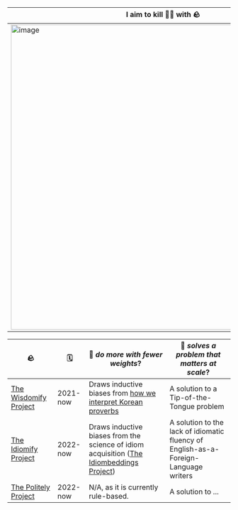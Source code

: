 
I aim to kill 🐤🐤 with 🪨 |
--- | 
<img width="687" alt="image" src="https://user-images.githubusercontent.com/56193069/163379844-b86e5d05-1318-4a79-ac20-ccace60a08b9.png"> |



🪨 | 🗓 | 🐤 *do more with fewer weights*? | 🐤 *solves a problem that matters at scale*?| 
--- | --- | --- | --- |
[The Wisdomify  Project](https://github.com/wisdomify/wisdomify) | 2021-now | Draws inductive biases from [how we interpret Korean proverbs](https://youtu.be/0BhQlCthQTk?t=546) | A solution to a Tip-of-the-Tongue problem | 
[The Idiomify Project](https://github.com/eubinecto/idiomify)| 2022-now | Draws inductive biases from the science of idiom acquisition ([The Idiombeddings Project](https://github.com/eubinecto/idiombeddings)) | A solution to the lack of idiomatic fluency of English-as-a-Foreign-Language writers | 
[The Politely Project](https://github.com/eubinecto/kps) | 2022-now | N/A, as it is currently rule-based.  | A solution to ... | 

 

